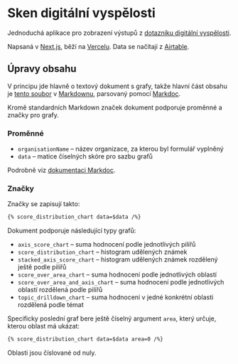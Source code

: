 # Sken digitální vyspělosti

Jednoduchá aplikace pro zobrazení výstupů z [dotazníku digitální vyspělosti](https://sken.nezisk.digital/).

Napsaná v [Next.js](https://nextjs.org), běží na [Vercelu](https://vercel.com). Data se načítají z [Airtable](https://airtable.com).

## Úpravy obsahu

V principu jde hlavně o textový dokument s grafy, takže hlavní část obsahu je [tento soubor](https://github.com/cesko-digital/sken/blob/main/app/vysledky/%5Bid%5D/content.md) v [Markdownu](https://en.wikipedia.org/wiki/Markdown), parsovaný pomocí [Markdoc](https://markdoc.dev).

Kromě standardních Markdown značek dokument podporuje proměnné a značky pro grafy.

### Proměnné

* `organisationName` – název organizace, za kterou byl formulář vyplněný
* `data` – matice číselných skóre pro sazbu grafů

Podrobně viz [dokumentaci Markdoc](https://markdoc.dev/docs/variables).

### Značky

Značky se zapisují takto:

```markdown
{% score_distribution_chart data=$data /%}
```

Dokument podporuje následující typy grafů:

* `axis_score_chart` – suma hodnocení podle jednotlivých pilířů
* `score_distribution_chart` – histogram udělených známek
* `stacked_axis_score_chart` – histogram udělených známek rozdělený ještě podle pilířů
* `score_over_area_chart` – suma hodnocení podle jednotlivých oblastí
* `score_over_area_and_axis_chart` – suma hodnocení podle jednotlivých oblastí rozdělená podle pilířů
* `topic_drilldown_chart` – suma hodnocení v jedné konkrétní oblasti rozdělená podle témat

Specificky poslední graf bere ještě číselný argument `area`, který určuje, kterou oblast má ukázat:

```markdown
{% score_distribution_chart data=$data area=0 /%}
```

Oblasti jsou číslované od nuly.